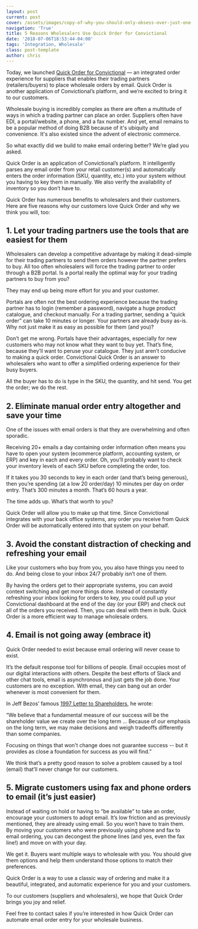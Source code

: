 ```yaml
---
layout: post
current: post
cover: /assets/images/copy-of-why-you-should-only-obsess-over-just-one-customer.png
navigation: 'True'
title: 5 Reasons Wholesalers Use Quick Order for Convictional
date: '2018-07-06T18:53:44-04:00'
tags: 'Integration, Wholesale'
class: post-template
author: chris
---
```

Today, we launched [Quick Order for Convictional](https://blog.convictional.com/announcing-quick-order) — an integrated order experience for suppliers that enables their trading partners (retailers/buyers) to place wholesale orders by email. Quick Order is another application of Convictional’s platform, and we’re excited to bring it to our customers.

Wholesale buying is incredibly complex as there are often a multitude of ways in which a trading partner can place an order. Suppliers often have EDI, a portal/website, a phone, and a fax number. And yet, email remains to be a popular method of doing B2B because of it's ubiquity and convenience. It's also existed since the advent of electronic commerce.

So what exactly did we build to make email ordering better? We’re glad you asked.

Quick Order is an application of Convictional’s platform. It intelligently parses any email order from your retail customer(s) and automatically enters the order information (SKU, quantity, etc.) into your system without you having to key them in manually. We also verify the availability of inventory so you don’t have to.

Quick Order has numerous benefits to wholesalers and their customers. Here are five reasons why our customers love Quick Order and why we think you will, too:

## 1. Let your trading partners use the tools that are easiest for them

Wholesalers can develop a competitive advantage by making it dead-simple for their trading partners to send them orders however the partner prefers to buy. All too often wholesalers will force the trading partner to order through a B2B portal. Is a portal really the optimal way for your trading partners to buy from you?

They may end up being more effort for you and your customer.

Portals are often not the best ordering experience because the trading partner has to login (remember a password), navigate a huge product catalogue, and checkout manually. For a trading partner, sending a “quick order” can take 10 minutes or longer. Your partners are already busy as-is. Why not just make it as easy as possible for them (and you)?

Don’t get me wrong. Portals have their advantages, especially for new customers who may not know what they want to buy yet. That’s fine, because they’ll want to peruse your catalogue. They just aren’t conducive to making a quick order. Convictional Quick Order is an answer to wholesalers who want to offer a simplified ordering experience for their busy buyers.

All the buyer has to do is type in the SKU, the quantity, and hit send. You get the order; we do the rest.

## 2. Eliminate manual order entry altogether and save your time

One of the issues with email orders is that they are overwhelming and often sporadic.  

Receiving 20+ emails a day containing order information often means you have to open your system (ecommerce platform, accounting system, or ERP) and key in each and every order. Oh, you’ll probably want to check your inventory levels of each SKU before completing the order, too.

If it takes you 30 seconds to key in each order (and that’s being generous), then you’re spending (at a low 20 order/day) 10 minutes per day on order entry. That’s 300 minutes a month. That’s 60 hours a year.

The time adds up. What’s that worth to you?

Quick Order will allow you to make up that time. Since Convictional integrates with your back office systems, any order you receive from Quick Order will be automatically entered into that system on your behalf.

## 3. Avoid the constant distraction of checking and refreshing your email

Like your customers who buy from you, you also have things you need to do. And being close to your inbox 24/7 probably isn’t one of them.

By having the orders get to their appropriate systems, you can avoid context switching and get more things done. Instead of constantly refreshing your inbox looking for orders to key, you could pull up your Convictional dashboard at the end of the day (or your ERP) and check out all of the orders you received. Then, you can deal with them in bulk. Quick Order is a more efficient way to manage wholesale orders.

## 4. Email is not going away (embrace it)

Quick Order needed to exist because email ordering will never cease to exist.

It’s the default response tool for billions of people. Email occupies most of our digital interactions with others. Despite the best efforts of Slack and other chat tools, email is asynchronous and just gets the job done. Your customers are no exception. With email, they can bang out an order whenever is most convenient for them.  

In Jeff Bezos’ famous [1997 Letter to Shareholders](http://media.corporate-ir.net/media_files/irol/97/97664/reports/Shareholderletter97.pdf), he wrote:

“We believe that a fundamental measure of our success will be the shareholder value we create over the long term ... Because of our emphasis on the long term, we may make decisions and weigh tradeoffs differently than some companies.

Focusing on things that won't change does not guarantee success -- but it provides as close a foundation for success as you will find.”

We think that’s a pretty good reason to solve a problem caused by a tool (email) that’ll never change for our customers.

## 5. Migrate customers using fax and phone orders to email (it’s just easier)

Instead of waiting on hold or having to “be available” to take an order, encourage your customers to adopt email. It’s low friction and as previously mentioned, they are already using email. So you won’t have to train them. By moving your customers who were previously using phone and fax to email ordering, you can decongest the phone lines (and yes, even the fax line!) and move on with your day.

We get it. Buyers want multiple ways to wholesale with you. You should give them options and help them understand those options to match their preferences.

Quick Order is a way to use a classic way of ordering and make it a beautiful, integrated, and automatic experience for you and your customers.

To our customers (suppliers and wholesalers), we hope that Quick Order brings you joy and relief.

Feel free to contact sales if you’re interested in how Quick Order can automate email order entry for your wholesale business.

